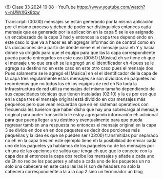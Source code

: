 (6) Clase 33 2024 10 08 - YouTube
https://www.youtube.com/watch?v=nUWrXGx8tcw

Transcript:
(00:00) mensajes se están generando por la misma aplicación por el mismo proceso y deben de poder ser distinguibles entonces cada mensaje que es generado por la aplicación en la capa 5 se le es asignado un encabezado de la capa 3 hsd y entonces la capa tres dependiendo en este caso lo que va a hacer es eh agregar información de control como eh las ubicaciones de a partir de dónde viene el el mensaje para eh Y y hacia dónde va dirigido para que el equipo para que las la capa correspondiente pueda pueda entregarlos en este caso
(00:51) [Música] eh se tiene eh que el mensaje uno que era eh se le agregó un el identificador eh 4 pues se le agrega su destino no en este caso en este otro caso pues el mensaje dos Pues solamente se le agregó el [Música] eh el el identificador de la capa de la capa tres regularmente estos mensajes se son divididos en paquetes no recordemos que no todos los eh los equipos de red eh No toda la infraestructura de red utiliza mensajes del mismo tamaño dependiendo de sus capacidades técnicas que tienen instaladas
(02:10) y la es por eso que en la capa tres el mensaje original está dividido en dos mensajes más pequeños pero que vean recuerdan que en en sistemas operativos con frecuencia les tuvieron que haber dicho que hay una sobrecarga al mensaje original para poder transmitirlo le estoy agregando información eh adicional para que pueda llegar a su destino y eventualmente para que pueda regresar también una respuesta no entonces el mensaje original en la capa 3 se divide en dos eh en dos paquetes es decir dos porciones más pequeñas y la idea es que se pueden ser
(03:00) transmitidas por separado no eh en la capa tres en este ejemplo tiene eh la posibilidad de enviar cada uno de los paquetes ya hablamos de los paquetes no de los mensajes por eh una de las opciones de salida que tenga eh que que lo conecte con la capa dos si entonces la capa dos recibe los mensajes y añade a cada uno de Eh no recibe los paquetes y añade a cada uno de los paquetes un no solo una cabecera en este caso las las H son de headers no solo la cabecera correspondiente a la a la cap 2 sino un terminador un blog
